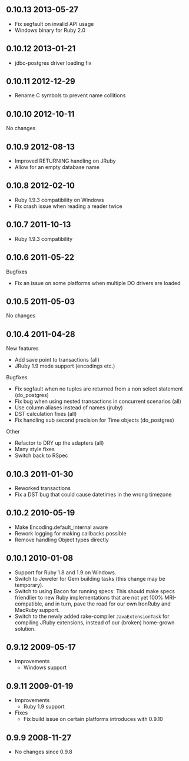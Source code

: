 ## 0.10.13 2013-05-27

* Fix segfault on invalid API usage
* Windows binary for Ruby 2.0

## 0.10.12 2013-01-21

* jdbc-postgres driver loading fix

## 0.10.11 2012-12-29

* Rename C symbols to prevent name collitions

## 0.10.10 2012-10-11

No changes

## 0.10.9 2012-08-13

* Improved RETURNING handling on JRuby
* Allow for an empty database name

## 0.10.8 2012-02-10

* Ruby 1.9.3 compatibility on Windows
* Fix crash issue when reading a reader twice

## 0.10.7 2011-10-13

* Ruby 1.9.3 compatibility

## 0.10.6 2011-05-22

Bugfixes
* Fix an issue on some platforms when multiple DO drivers are loaded

## 0.10.5 2011-05-03

No changes

## 0.10.4 2011-04-28

New features
* Add save point to transactions (all)
* JRuby 1.9 mode support (encodings etc.)

Bugfixes
* Fix segfault when no tuples are returned from a non select statement (do\_postgres)
* Fix bug when using nested transactions in concurrent scenarios (all)
* Use column aliases instead of names (jruby)
* DST calculation fixes (all)
* Fix handling sub second precision for Time objects (do\_postgres)

Other
* Refactor to DRY up the adapters (all)
* Many style fixes
* Switch back to RSpec

## 0.10.3 2011-01-30
* Reworked transactions
* Fix a DST bug that could cause datetimes in the wrong timezone

## 0.10.2 2010-05-19
* Make Encoding.default_internal aware
* Rework logging for making callbacks possible
* Remove handling Object types directly

## 0.10.1 2010-01-08

* Support for Ruby 1.8 and 1.9 on Windows.
* Switch to Jeweler for Gem building tasks (this change may be temporary).
* Switch to using Bacon for running specs: This should make specs friendlier to
  new Ruby implementations that are not yet 100% MRI-compatible, and in turn,
  pave the road for our own IronRuby and MacRuby support.
* Switch to the newly added rake-compiler `JavaExtensionTask` for compiling
  JRuby extensions, instead of our (broken) home-grown solution.

## 0.9.12 2009-05-17
* Improvements
  * Windows support

## 0.9.11 2009-01-19
* Improvements
  * Ruby 1.9 support
* Fixes
  * Fix build issue on certain platforms introduces with 0.9.10

## 0.9.9 2008-11-27
* No changes since 0.9.8
